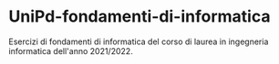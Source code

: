 # UniPd-fondamenti-di-informatica
Esercizi di fondamenti di informatica del corso di laurea in ingegneria informatica dell'anno 2021/2022.

